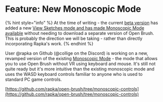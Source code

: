 # Feature: New Monoscopic Mode

{% hint style="info" %}
At the time of writing - the current [beta version](../open-brush-beta-docs.md) has added a new [View Sketches mode and has made Monoscopic Mode available](../../user-guide/monoscopic-mode.md) without needing to download a separate version of Open Brush. This is probably the direction we will be taking - rather than directly incorporating Rapka's work.
{% endhint %}

User @rapka on Github (@collige on the Discord) is working on a new, revamped version of the existing [Monoscopic Mode](../../developer-notes/github-wiki/monoscopicmode.md) - the mode that allows you to use Open Brush without VR using keyboard and mouse. It's still not quite ready but it's more intuitive than the existing monoscopic mode and uses the WASD keyboard controls familiar to anyone who is used to standard PC game controls.

[https://github.com/rapka/open-brush/tree/monoscopic-controls](https://github.com/rapka/open-brush/tree/monoscopic-controls)
